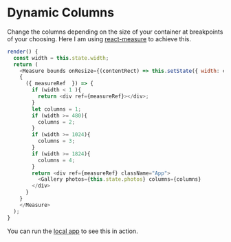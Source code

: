 # Dynamic Columns

Change the columns depending on the size of your container at breakpoints of your choosing. Here I am using [react-measure](https://github.com/souporserious/react-measure) to achieve this.  

```js
render() {
  const width = this.state.width;
  return (
    <Measure bounds onResize={(contentRect) => this.setState({ width: contentRect.bounds.width  })}>
    {
      ({ measureRef  }) => {
        if (width < 1 ){
          return <div ref={measureRef}></div>;
        }
        let columns = 1;
        if (width >= 480){
          columns = 2;
        }
        if (width >= 1024){
          columns = 3;
        }
        if (width >= 1824){
          columns = 4;
        }
        return <div ref={measureRef} className="App">
          <Gallery photos={this.state.photos} columns={columns}
        </div>
      }
    }
    </Measure>
  );
}

```

You can run the [local app](../examples/local-app.md) to see this in action.

